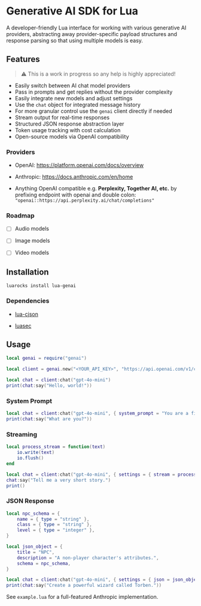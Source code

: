 # Generative AI SDK for Lua

A developer-friendly Lua interface for working with various generative AI providers, abstracting away provider-specific payload structures and response parsing so that using multiple models is easy.

## Features

> ⚠️ This is a work in progress so any help is highly appreciated!

- Easily switch between AI chat model providers
- Pass in prompts and get replies without the provider complexity
- Easily integrate new models and adjust settings
- Use the `chat` object for integrated message history
- For more granular control use the `genai` client directly if needed
- Stream output for real-time responses
- Structured JSON response abstraction layer
- Token usage tracking with cost calculation
- Open-source models via OpenAI compatibility

### Providers

- OpenAI: https://platform.openai.com/docs/overview

- Anthropic: https://docs.anthropic.com/en/home

- Anything OpenAI compatible e.g. **Perplexity, Together AI, etc.** by prefixing endpoint with openai and double colon: `"openai::https://api.perplexity.ai/chat/completions"`

### Roadmap

- [ ] Audio models

- [ ] Image models

- [ ] Video models

## Installation

```
luarocks install lua-genai
```

### Dependencies

- [lua-cjson](https://github.com/openresty/lua-cjson)

- [luasec](https://github.com/brunoos/luasec)

## Usage

```lua
local genai = require("genai")

local client = genai.new("<YOUR_API_KEY>", "https://api.openai.com/v1/chat/completions")

local chat = client:chat("gpt-4o-mini")
print(chat:say("Hello, world!"))
```

### System Prompt

```lua
local chat = client:chat("gpt-4o-mini", { system_prompt = "You are a fish." })
print(chat:say("What are you?"))
```

### Streaming

```lua
local process_stream = function(text)
	io.write(text)
	io.flush()
end

local chat = client:chat("gpt-4o-mini", { settings = { stream = process_stream } })
chat:say("Tell me a very short story.")
print()
```

### JSON Response

```lua
local npc_schema = {
	name = { type = "string" },
	class = { type = "string" },
	level = { type = "integer" },
}

local json_object = {
	title = "NPC",
	description = "A non-player character's attributes.",
	schema = npc_schema,
}

local chat = client:chat("gpt-4o-mini", { settings = { json = json_object } })
print(chat:say("Create a powerful wizard called Torben."))
```

See `example.lua` for a full-featured Anthropic implementation.